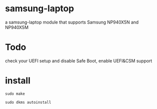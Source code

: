 # samsung-laptop
a samsung-laptop module that supports Samsung NP940X5N and NP940X5M
# Todo
check your UEFI setup and disable Safe Boot, enable UEFI&CSM support
# install

    sudo make

    sudo dkms autoinstall
